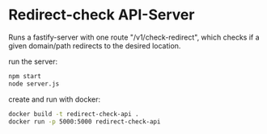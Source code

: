 # Redirect-check API-Server

Runs a fastify-server with one route "/v1/check-redirect", which checks if a given domain/path redirects to the desired location.

run the server:

```bash
npm start
node server.js
```

create and run with docker:

```bash
docker build -t redirect-check-api .
docker run -p 5000:5000 redirect-check-api
```
